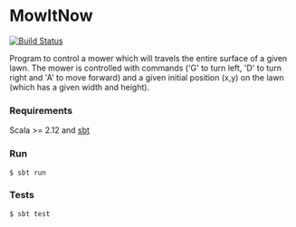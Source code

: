 MowItNow
==========

[![Build Status](https://travis-ci.org/romibuzi/MowItNow.svg?branch=master)](https://travis-ci.org/romibuzi/MowItNow)

Program to control a mower which will travels the entire surface of a given lawn.
The mower is controlled with commands ('G' to turn left, 'D' to turn right and 'A' to move forward)
and a given initial position (x,y) on the lawn (which has a given width and height).

### Requirements

Scala >= 2.12 and [sbt](http://www.scala-sbt.org/)

### Run

```
$ sbt run
```

### Tests

```
$ sbt test
```
